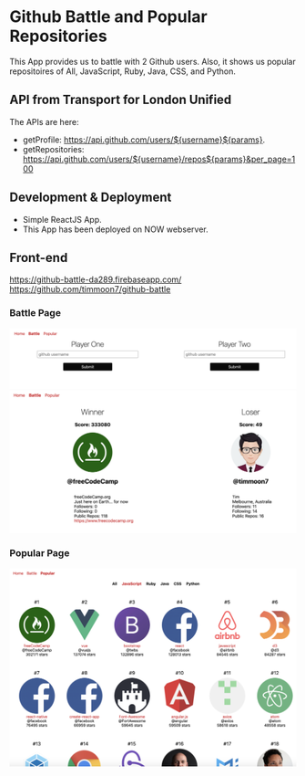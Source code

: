 # Github Battle and Popular Repositories

This App provides us to battle with 2 Github users.
Also, it shows us popular repositoires of All, JavaScript, Ruby, Java, CSS, and Python.

## API from Transport for London Unified

The APIs are here:

- getProfile: https://api.github.com/users/${username}${params}.
- getRepositories: https://api.github.com/users/${username}/repos${params}&per_page=100

## Development & Deployment

- Simple ReactJS App.
- This App has been deployed on NOW webserver.

## Front-end

https://github-battle-da289.firebaseapp.com/ <br>
https://github.com/timmoon7/github-battle

### Battle Page

![Page](./app/img/battle.png)
![Page](./app/img/battle_result.png)

### Popular Page

![Page](./app/img/popular.png)
